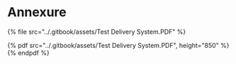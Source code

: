 # Annexure

{% file src="../.gitbook/assets/Test Delivery System.PDF" %}

{% pdf src="../.gitbook/assets/Test Delivery System.PDF", height="850" %}{% endpdf %}
